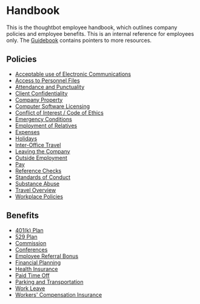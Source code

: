 # Handbook

This is the thoughtbot employee handbook, which outlines company policies and employee benefits. This is an internal reference for employees only.  The [Guidebook](https://github.com/thoughtbot/guidebook) contains pointers to more resources.

## Policies

* [Acceptable use of Electronic Communications](policies/acceptable-use-of-electronic-communications.md)
* [Access to Personnel Files](policies/access-to-personnel-files.md)
* [Attendance and Punctuality](policies/attendance-and-punctuality.md)
* [Client Confidentiality](policies/client-confidentiality.md)
* [Company Property](policies/company-property.md)
* [Computer Software Licensing](policies/computer-software-licensing.md)
* [Conflict of Interest / Code of Ethics](policies/conflict-of-interest-code-of-ethics.md)
* [Emergency Conditions](policies/emergency-conditions.md)
* [Employment of Relatives](policies/employment-of-relatives.md)
* [Expenses](policies/expenses.md)
* [Holidays](policies/holidays.md)
* [Inter-Office Travel](policies/inter-office-travel.md)
* [Leaving the Company](policies/leaving-the-company.md)
* [Outside Employment](policies/outside-employment.md)
* [Pay](policies/pay.md)
* [Reference Checks](policies/reference-checks.md)
* [Standards of Conduct](policies/standards-of-conduct.md)
* [Substance Abuse](policies/substance-abuse.md)
* [Travel Overview](policies/travel-overview.md)
* [Workplace Policies](policies/workplace-policies.md)

## Benefits

* [401(k) Plan](benefits/401k-plan.md)
* [529 Plan](benefits/529-plan.md)
* [Commission](benefits/commission.md)
* [Conferences](benefits/conferences.md)
* [Employee Referral Bonus](benefits/employee-referral-bonus.md)
* [Financial Planning](benefits/financial-planning.md)
* [Health Insurance](benefits/health-insurance.md)
* [Paid Time Off](benefits/paid-time-off.md)
* [Parking and Transportation](benefits/parking-and-transportation.md)
* [Work Leave](benefits/work-leave.md)
* [Workers' Compensation Insurance](benefits/workers-compensation-insurance.md)

[playbook]: http://playbook.thoughtbot.com/
[guides]: http://github.com/thoughtbot/guides
[presskit]: http://github.com/thoughtbot/presskit

